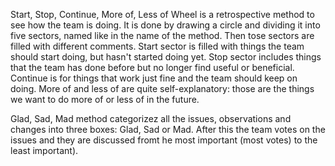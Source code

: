 Start, Stop, Continue, More of, Less of Wheel is a retrospective method to
see how the team is doing. It is done by drawing a circle and dividing it 
into five sectors, named like in the name of the method. Then tose sectors 
are filled with different comments. Start sector is filled with things the 
team should start doing, but hasn't started doing yet. Stop sector includes 
things that the team has done before but no longer find useful or beneficial. 
Continue is for things that work just fine and the team should keep on doing. 
More of and less of are quite self-explanatory: those are the things we want 
to do more of or less of in the future.

Glad, Sad, Mad method categorizez all the issues, observations and changes
into three boxes: Glad, Sad or Mad. After this the team votes on the issues 
and they are discussed fromt he most important (most votes) to the least 
important).
